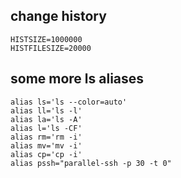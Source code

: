 ## change history

    HISTSIZE=1000000
    HISTFILESIZE=20000

## some more ls aliases
    alias ls='ls --color=auto'
    alias ll='ls -l'
    alias la='ls -A'
    alias l='ls -CF'
    alias rm='rm -i'
    alias mv='mv -i'
    alias cp='cp -i'
    alias pssh="parallel-ssh -p 30 -t 0"


